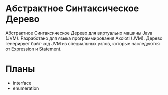 # Абстрактное Синтаксическое Дерево
Абстрактное Синтаксическое Дерево для виртуально машины Java (JVM). Разработано для языка программирования Axolotl (JVM).
Дерево генерирует байт-код JVM из специальных узлов, которые наследуются от Expression и Statement.

# Планы
- interface
- enumeration
